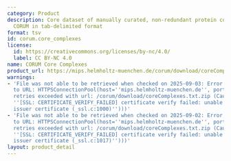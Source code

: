```yaml
---
category: Product
description: Core dataset of manually curated, non-redundant protein complexes in
  CORUM in tab-delimited format
format: tsv
id: corum.core_complexes
license:
  id: https://creativecommons.org/licenses/by-nc/4.0/
  label: CC BY-NC 4.0
name: CORUM Core Complexes
product_url: https://mips.helmholtz-muenchen.de/corum/download/coreComplexes.txt.zip
warnings:
- 'File was not able to be retrieved when checked on 2025-09-03: Error connecting
  to URL: HTTPSConnectionPool(host=''mips.helmholtz-muenchen.de'', port=443): Max
  retries exceeded with url: /corum/download/coreComplexes.txt.zip (Caused by SSLError(SSLCertVerificationError(1,
  ''[SSL: CERTIFICATE_VERIFY_FAILED] certificate verify failed: unable to get local
  issuer certificate (_ssl.c:1000)'')))'
- 'File was not able to be retrieved when checked on 2025-09-02: Error connecting
  to URL: HTTPSConnectionPool(host=''mips.helmholtz-muenchen.de'', port=443): Max
  retries exceeded with url: /corum/download/coreComplexes.txt.zip (Caused by SSLError(SSLCertVerificationError(1,
  ''[SSL: CERTIFICATE_VERIFY_FAILED] certificate verify failed: unable to get local
  issuer certificate (_ssl.c:1017)'')))'
layout: product_detail
---
```

